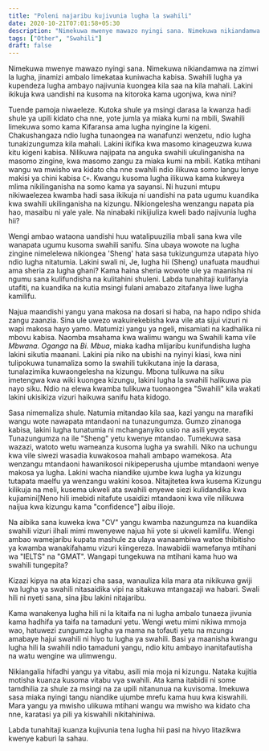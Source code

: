 ```yaml
---
title: "Poleni najaribu kujivunia lugha la swahili"
date: 2020-10-21T07:01:58+05:30
description: "Nimekuwa mwenye mawazo nyingi sana. Nimekuwa nikiandamwa na zimwi la lugha, jinamizi ambalo limekataa kuniwacha kabisa.Swahili lugha ya kupendeza lugha ambayo najivunia kuongea kila saa na kila mahali."
tags: ["Other", "Swahili"]
draft: false
---
```



Nimekuwa mwenye mawazo nyingi sana. Nimekuwa nikiandamwa na zimwi la lugha, jinamizi ambalo limekataa kuniwacha kabisa.
Swahili lugha ya kupendeza lugha ambayo najivunia kuongea kila saa na kila mahali. Lakini ikikuja kwa uandishi na kusoma na kitoroka kama ugonjwa, kwa nini?

Tuende pamoja niwaeleze. Kutoka shule ya msingi darasa la kwanza hadi shule ya upili kidato cha nne, yote jumla ya miaka kumi na mbili, Swahili limekuwa somo kama Kifaransa ama lugha nyingine la kigeni. Chakushangaza ndio lugha tunaongea na wanafunzi wenzetu, ndio lugha tunakizungumza kila mahali. Lakini ikifika kwa masomo kinageuzwa kuwa kitu kigeni kabisa.
Nilikuwa najipata na anguka swahili ukulinganisha na masomo zingine, kwa masomo zangu za miaka kumi na mbili. Katika mtihani wangu wa mwisho wa kidato cha nne swahili ndio ilikuwa somo langu lenye makisi ya chini kabisa `C+`. Kwangu kusoma lugha ilikuwa kama kukweya mlima nikilinganisha na somo kama ya sayansi. Ni huzuni mtupu nikiwaelezea kwamba hadi sasa ikikuja ni uandishi na pata ugumu kuandika kwa swahili ukilinganisha na kizungu.
Nikiongelesha wenzangu napata pia hao, masaibu ni yale yale. Na ninabaki nikijiuliza kweli bado najivunia lugha hii?

Wengi ambao wataona uandishi huu watalipuuzilia mbali sana kwa vile wanapata ugumu kusoma swahili sanifu. Sina ubaya wowote na lugha zingine nimelelewa nikiongea 'Sheng' hata sasa tukizungumza utapata hiyo ndio lugha nitatumia. Lakini swali ni, Je, lugha hii (Sheng) unafuata maudhui ama sheria za lugha ghani? 
Kama haina sheria wowote ule ya maanisha ni ngumu sana kulifundisha na kulitahini shuleni. Labda tunahitaji kulifanyia utafiti, na kuandika na kutia msingi fulani amabazo zitafanya liwe lugha kamilifu.

Najua maandishi yangu yana makosa na dosari si haba, na hapo ndipo shida zangu zaanzia. Sina ule uwezo wakuirekebisha kwa vile ata sijui vizuri ni wapi makosa hayo yamo. Matumizi yangu ya ngeli, misamiati na kadhalika ni mbovu kabisa. 
Naomba msahama kwa walimu wangu wa Swahili kama vile *Mbwana. Oganga* na *Bi. Mbua*, miaka kadha mlijaribu kunifundisha lugha lakini sikutia maanani. Lakini pia niko na ubishi na nyinyi kiasi, kwa nini tulipokuwa tunamaliza somo la swahili tukikutana inje la darasa, tunalazimika kuwaongelesha na kizungu.
Mbona tulikuwa na siku imetengwa kwa wiki kuongea kizungu, lakini lugha la swahili halikuwa pia nayo siku. Ndio na elewa kwamba tulikuwa tuonaongea "Swahili" kila wakati lakini ukisikiza vizuri haikuwa sanifu hata kidogo.


Sasa nimemaliza shule. Natumia mitandao kila saa, kazi yangu na marafiki wangu wote nawapata mtandaoni na tunazungumza. Gumzo zinanoga kabisa, lakini lugha tunatumia ni mchanganyiko usio na asili yeyote. Tunazungumza na ile "Sheng" yetu kwenye mtandao.
Tumekuwa sasa wazazi, watoto wetu wameanza kusoma lugha ya swahili. Niko na uchungu kwa vile siwezi wasadia kuwakosoa mahali ambapo wamekosa. Ata wenzangu mtandaoni hawanikosoi nikipeperusha ujumbe mtandaoni wenye makosa ya lugha. Lakini wacha niandike ujumbe kwa lugha ya kizungu tutapata maelfu ya wenzangu wakini kosoa.
Nitajitetea kwa kusema Kizungu kilikuja na meli, kusema ukweli ata swahili enyewe siezi kulidandika kwa kujiamini[Neno hili imebidi nitafute usaidizi mtandaoni kwa vile nilikuwa naijua kwa kizungu kama "confidence"] aibu ilioje.

Na aibika sana kuweka kwa "CV" yangu kwamba nazungumza na kuandika swahili vizuri ilhali mimi mwenyewe najua hii yote si ukweli kamilifu.
Wengi ambao wamejaribu kupata mashule za ulaya wanaambiwa watoe thibitisho ya kwamba wanakifahamu vizuri kiingereza. Inawabidii wamefanya mtihani wa "IELTS" na "GMAT". Wangapi tungekuwa na mtihani kama huo wa swahili tungepita?

Kizazi kipya na ata kizazi cha sasa, wanauliza kila mara ata nikikuwa gwiji wa lugha ya swahili nitasaidika vipi na sitakuwa mtangazaji wa habari. Swali hili ni nyeti sana, sina jibu lakini nitajaribu. 

Kama wanakenya lugha hili ni la kitaifa na ni lugha ambalo tunaeza jivunia kama hadhifa ya taifa na tamaduni yetu. Wengi wetu mimi nikiwa mmoja wao, hatuwezi zungumza lugha ya mama na tofauti yetu na mzungu amabaye hajui swahili ni hiyo tu lugha ya swahili.
Basi ya maanisha kwangu lugha hili la swahili ndio tamaduni yangu, ndio kitu ambayo inanitafautisha na watu wengine wa ulimwengu.


Nikiangalia hifadhi yangu ya vitabu, asili mia moja ni kizungu. Nataka kujitia motisha kuanza kusoma vitabu vya swahili. Ata kama itabidii ni some tamdhilia za shule za msingi na za upili nitanunua na kuvisoma. 
Imekuwa sasa miaka nyingi tangu niandike ujumbe mrefu kama huu kwa kiswahili. Mara yangu ya mwisho ulikuwa mtihani wangu wa mwisho wa kidato cha nne, karatasi ya pili ya kiswahili nikitahiniwa.

Labda tunahitaji kuanza kujivunia tena lugha hii pasi na hivyo litazikwa kwenye kaburi la sahau.
